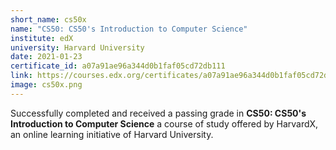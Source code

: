 ```yaml
---
short_name: cs50x
name: "CS50: CS50's Introduction to Computer Science"
institute: edX
university: Harvard University
date: 2021-01-23
certificate_id: a07a91ae96a344d0b1faf05cd72db111
link: https://courses.edx.org/certificates/a07a91ae96a344d0b1faf05cd72db111
image: cs50x.png
---
```


Successfully completed and received a passing grade in
**CS50: CS50's Introduction to Computer Science**
a course of study offered by HarvardX, an online learning
initiative of Harvard University.
